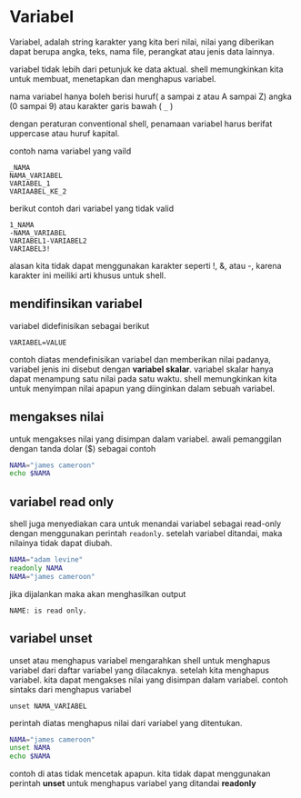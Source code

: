 # Variabel

Variabel, adalah string karakter yang kita beri nilai, nilai yang diberikan dapat berupa angka, teks, nama file, perangkat atau jenis data lainnya.

variabel tidak lebih dari petunjuk ke data aktual. shell memungkinkan kita untuk membuat, menetapkan dan menghapus variabel.

nama variabel hanya boleh berisi huruf( a sampai z atau A sampai Z) angka (0 sampai 9) atau karakter garis bawah ( ``_`` )

dengan peraturan conventional shell, penamaan variabel harus berifat uppercase atau huruf kapital.

contoh nama variabel yang vaild
```
_NAMA
NAMA_VARIABEL
VARIABEL_1
VARIAABEL_KE_2
```

berikut contoh dari variabel yang tidak valid
```
1_NAMA
-NAMA_VARIABEL
VARIABEL1-VARIABEL2
VARIABEL3!
```

alasan kita tidak dapat menggunakan karakter seperti !, &, atau -, karena karakter ini meiliki arti khusus untuk shell.

## mendifinsikan variabel

variabel didefinisikan sebagai berikut
```
VARIABEL=VALUE
```

contoh diatas mendefinisikan variabel dan memberikan nilai padanya, variabel jenis ini disebut dengan **variabel skalar**. variabel skalar hanya dapat menampung satu nilai pada satu waktu. shell memungkinkan kita untuk menyimpan nilai apapun yang diinginkan dalam sebuah variabel.

## mengakses nilai

untuk mengakses nilai yang disimpan dalam variabel. awali pemanggilan dengan tanda dolar ($) sebagai contoh

```bash
NAMA="james cameroon"
echo $NAMA
```

## variabel read only

shell juga menyediakan cara untuk menandai variabel sebagai read-only dengan menggunakan perintah ``readonly``. setelah variabel ditandai, maka nilainya tidak dapat diubah.

```bash
NAMA="adam levine"
readonly NAMA
NAMA="james cameroon"
```

jika dijalankan maka akan menghasilkan output
```
NAME: is read only.
```

## variabel unset

unset atau menghapus variabel mengarahkan shell untuk menghapus variabel dari daftar variabel yang dilacaknya. setelah kita menghapus variabel. kita dapat mengakses nilai yang disimpan dalam variabel. contoh sintaks dari menghapus variabel

```
unset NAMA_VARIABEL
```

perintah diatas menghapus nilai dari variabel yang ditentukan.

```bash
NAMA="james cameroon"
unset NAMA
echo $NAMA
```

contoh di atas tidak mencetak apapun. kita tidak dapat menggunakan perintah **unset** untuk menghapus variabel yang ditandai **readonly**

